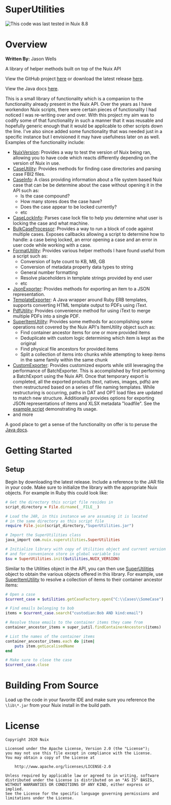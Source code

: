 SuperUtilities
==============

![This code was last tested in Nuix 8.8](https://img.shields.io/badge/Tested%20in%20Nuix-8.8-green.svg)

# Overview

**Written By:** Jason Wells

A library of helper methods built on top of the Nuix API

View the GitHub project [here](https://github.com/Nuix/SuperUtilities) or download the latest release [here](https://github.com/Nuix/SuperUtilities/releases).

View the Java docs [here](https://nuix.github.io/SuperUtilities/).

This is a small library of functionality which is a companion to the functionality already present in the Nuix API.  Over the years as I have workendon Nuix scripts, there were certain pieces of functionality I had noticed I was re-writing over and over.  With this project my aim was to codify some of that functionality in such a manner that it was reusable and hopefully generic enough that it would be applicable to other scripts down the line.  I've also since added some functionality that was needed just in a specific instance but I envisioned it may have usefulness later on as well.  Examples of the functionality include:

- [NuixVersion](https://nuix.github.io/SuperUtilities/com/nuix/superutilities/misc/NuixVersion.html): Provides a way to test the version of Nuix being ran, allowing you to have code which reacts differently depending on the version of Nuix in use.
- [CaseUtility](https://nuix.github.io/SuperUtilities/com/nuix/superutilities/cases/CaseUtility.html): Provides methods for finding case directories and parsing case FBI2 files.
- [CaseInfo](https://nuix.github.io/SuperUtilities/com/nuix/superutilities/cases/CaseInfo.html): A class providing information about a file system based Nuix case that can be be determine about the case without opening it in the API such as:
    - Is the case compound?
    - How many stores does the case have?
    - Does the case appear to be locked currently?
    - etc
- [CaseLockInfo](https://nuix.github.io/SuperUtilities/com/nuix/superutilities/cases/CaseLockInfo.html): Parses case lock file to help you determine what user is locking the case and what machine.
- [BulkCaseProcessor](https://nuix.github.io/SuperUtilities/com/nuix/superutilities/cases/BulkCaseProcessor.html): Provides a way to run a block of code against multiple cases.  Exposes callbacks allowing a script to determine how to handle: a case being locked, an error opening a case and an error in user code while working with a case.
- [FormatUtility](https://nuix.github.io/SuperUtilities/com/nuix/superutilities/misc/FormatUtility.html): Provides various helper methods I have found useful from a script such as:
    - Conversion of byte count to KB, MB, GB
    - Conversion of metadata property data types to string
    - General number formatting
    - Resolve placeholders in template strings provided by end user
    - etc
- [JsonExporter](https://nuix.github.io/SuperUtilities/com/nuix/superutilities/export/JsonExporter.html): Provides methods for exporting an item to a JSON representation.
- [TemplateExporter](https://nuix.github.io/SuperUtilities/com/nuix/superutilities/export/TemplateExporter.html): A Java wrapper around Ruby ERB templates, supports converting HTML template output to PDFs using iText.
- [PdfUtility](https://nuix.github.io/SuperUtilities/com/nuix/superutilities/misc/PdfUtility.html): Provides convenience method for using iText to merge multiple PDFs into a single PDF.
- [SuperItemUtility](https://nuix.github.io/SuperUtilities/com/nuix/superutilities/items/SuperItemUtility.html): Provides some methods for accomplishing some operations not covered by the Nuix API's ItemUtility object such as:
	- Find container ancestor items for one or more provided items
	- Deduplicate with custom logic determining which item is kept as the original
	- Find physical file ancestors for provided items
	- Split a collection of items into chunks while attempting to keep items in the same family within the same chunk
- [CustomExporter](https://nuix.github.io/SuperUtilities/com/nuix/superutilities/export/CustomExporter.html): Provides customized exports while still leveraging the performance of BatchExporter. This is accomplished by first performing a BatchExport using the Nuix API. Once that temporary export is completed, all the exported products (text, natives, images, pdfs) are then restructured based on a series of file naming templates. While restructuring is occurring, paths in DAT and OPT load files are updated to match new structure.  Additionally provides options for exporting JSON representations of items and XLSX metadata "loadfile".  See the [example script](https://github.com/Nuix/SuperUtilities/blob/master/RubyTests/Test_CustomExporter.rb) demonstrating its usage.
- and more

A good place to get a sense of the functionality on offer is to peruse the [Java docs](https://nuix.github.io/SuperUtilities/).

# Getting Started

## Setup

Begin by downloading the latest release.  Include a reference to the JAR file in your code.  Make sure to initialize the library with the appropriate Nuix objects.  For example in Ruby this could look like:

```ruby
# Get the directory this script file resides in
script_directory = File.dirname(__FILE__)

# Load the JAR, in this instance we are assuming it is located
# in the same directory as this script file
require File.join(script_directory,"SuperUtilities.jar")

# Import the SuperUtilities class
java_import com.nuix.superutilities.SuperUtilities

# Initialize library with copy of Utilities object and current version of Nuix
# and for convenience store in global variable $su
$su = SuperUtilities.init($utilities,NUIX_VERSION)
```

Similar to the Utilities object in the API, you can then use [SuperUtilities](https://nuix.github.io/SuperUtilities/com/nuix/superutilities/SuperUtilities.html) object to obtain the various objects offered in this library.  For example, use [SuperItemUtility](https://nuix.github.io/SuperUtilities/com/nuix/superutilities/items/SuperItemUtility.html) to resolve a collection of items to their container ancestor items:

```ruby
# Open a case
$current_case = $utilities.getCaseFactory.open("C:\\Cases\\SomeCase")

# Find emails belonging to bob
items = $current_case.search("custodian:Bob AND kind:email")

# Resolve those emails to the container items they came from
container_ancestor_items = super_iutil.findContainerAncestors(items)

# List the names of the container items
container_ancestor_items.each do |item|
	puts item.getLocalisedName
end

# Make sure to close the case
$current_case.close
```

# Building From Source

Load up the code in your favorite IDE and make sure you reference the `\lib\*.jar` from your Nuix install in the build path.

# License

```
Copyright 2020 Nuix

Licensed under the Apache License, Version 2.0 (the "License");
you may not use this file except in compliance with the License.
You may obtain a copy of the License at

    http://www.apache.org/licenses/LICENSE-2.0

Unless required by applicable law or agreed to in writing, software
distributed under the License is distributed on an "AS IS" BASIS,
WITHOUT WARRANTIES OR CONDITIONS OF ANY KIND, either express or implied.
See the License for the specific language governing permissions and
limitations under the License.
```